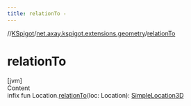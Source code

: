 ```yaml
---
title: relationTo -
---
```

//[KSpigot](../index.md)/[net.axay.kspigot.extensions.geometry](index.md)/[relationTo](relation-to.md)



# relationTo  
[jvm]  
Content  
infix fun Location.[relationTo](relation-to.md)(loc: Location): [SimpleLocation3D](-simple-location3-d/index.md)  



